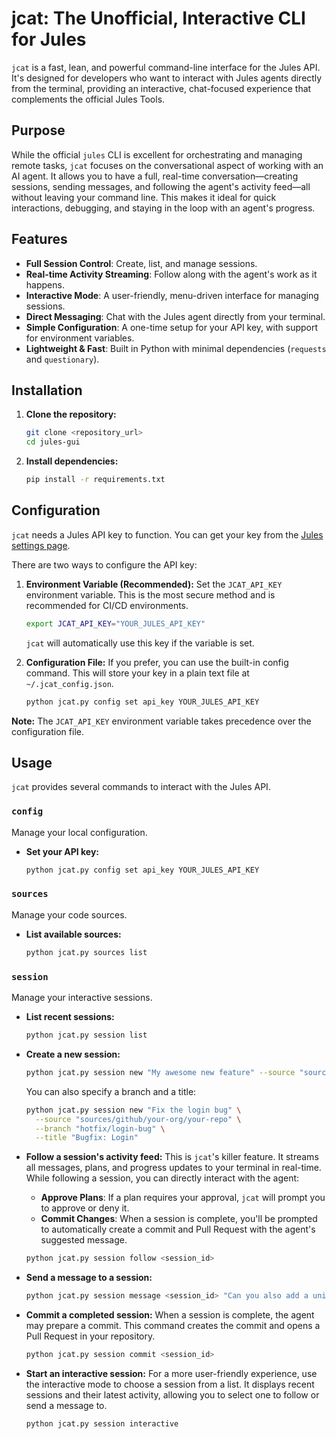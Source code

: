 # jcat: The Unofficial, Interactive CLI for Jules

`jcat` is a fast, lean, and powerful command-line interface for the Jules API. It's designed for developers who want to interact with Jules agents directly from the terminal, providing an interactive, chat-focused experience that complements the official Jules Tools.

## Purpose

While the official `jules` CLI is excellent for orchestrating and managing remote tasks, `jcat` focuses on the conversational aspect of working with an AI agent. It allows you to have a full, real-time conversation—creating sessions, sending messages, and following the agent's activity feed—all without leaving your command line. This makes it ideal for quick interactions, debugging, and staying in the loop with an agent's progress.

## Features

- **Full Session Control**: Create, list, and manage sessions.
- **Real-time Activity Streaming**: Follow along with the agent's work as it happens.
- **Interactive Mode**: A user-friendly, menu-driven interface for managing sessions.
- **Direct Messaging**: Chat with the Jules agent directly from your terminal.
- **Simple Configuration**: A one-time setup for your API key, with support for environment variables.
- **Lightweight & Fast**: Built in Python with minimal dependencies (`requests` and `questionary`).

## Installation

1.  **Clone the repository:**
    ```bash
    git clone <repository_url>
    cd jules-gui
    ```

2.  **Install dependencies:**
    ```bash
    pip install -r requirements.txt
    ```

## Configuration

`jcat` needs a Jules API key to function. You can get your key from the [Jules settings page](https://jules.google.com/settings#api).

There are two ways to configure the API key:

1.  **Environment Variable (Recommended):**
    Set the `JCAT_API_KEY` environment variable. This is the most secure method and is recommended for CI/CD environments.
    ```bash
    export JCAT_API_KEY="YOUR_JULES_API_KEY"
    ```
    `jcat` will automatically use this key if the variable is set.

2.  **Configuration File:**
    If you prefer, you can use the built-in config command. This will store your key in a plain text file at `~/.jcat_config.json`.
    ```bash
    python jcat.py config set api_key YOUR_JULES_API_KEY
    ```

**Note:** The `JCAT_API_KEY` environment variable takes precedence over the configuration file.

## Usage

`jcat` provides several commands to interact with the Jules API.

### `config`
Manage your local configuration.

- **Set your API key:**
  ```bash
  python jcat.py config set api_key YOUR_JULES_API_KEY
  ```

### `sources`
Manage your code sources.

- **List available sources:**
  ```bash
  python jcat.py sources list
  ```

### `session`
Manage your interactive sessions.

- **List recent sessions:**
  ```bash
  python jcat.py session list
  ```

- **Create a new session:**
  ```bash
  python jcat.py session new "My awesome new feature" --source "sources/github/your-org/your-repo"
  ```
  You can also specify a branch and a title:
  ```bash
  python jcat.py session new "Fix the login bug" \
    --source "sources/github/your-org/your-repo" \
    --branch "hotfix/login-bug" \
    --title "Bugfix: Login"
  ```

- **Follow a session's activity feed:**
  This is `jcat`'s killer feature. It streams all messages, plans, and progress updates to your terminal in real-time. While following a session, you can directly interact with the agent:
  - **Approve Plans**: If a plan requires your approval, `jcat` will prompt you to approve or deny it.
  - **Commit Changes**: When a session is complete, you'll be prompted to automatically create a commit and Pull Request with the agent's suggested message.

  ```bash
  python jcat.py session follow <session_id>
  ```

- **Send a message to a session:**
  ```bash
  python jcat.py session message <session_id> "Can you also add a unit test for that?"
  ```

- **Commit a completed session:**
  When a session is complete, the agent may prepare a commit. This command creates the commit and opens a Pull Request in your repository.
  ```bash
  python jcat.py session commit <session_id>
  ```

- **Start an interactive session:**
  For a more user-friendly experience, use the interactive mode to choose a session from a list. It displays recent sessions and their latest activity, allowing you to select one to follow or send a message to.
  ```bash
  python jcat.py session interactive
  ```

